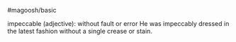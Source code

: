 #magoosh/basic

impeccable (adjective): without fault or error 
He was impeccably dressed in the latest fashion without a single crease or stain. 
